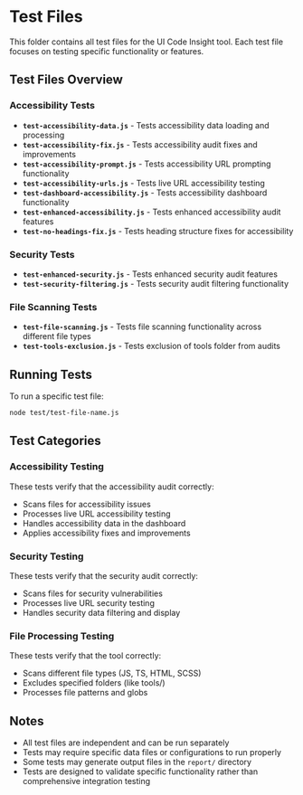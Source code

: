 # Test Files

This folder contains all test files for the UI Code Insight tool. Each test file focuses on testing specific functionality or features.

## Test Files Overview

### Accessibility Tests
- **`test-accessibility-data.js`** - Tests accessibility data loading and processing
- **`test-accessibility-fix.js`** - Tests accessibility audit fixes and improvements
- **`test-accessibility-prompt.js`** - Tests accessibility URL prompting functionality
- **`test-accessibility-urls.js`** - Tests live URL accessibility testing
- **`test-dashboard-accessibility.js`** - Tests accessibility dashboard functionality
- **`test-enhanced-accessibility.js`** - Tests enhanced accessibility audit features
- **`test-no-headings-fix.js`** - Tests heading structure fixes for accessibility

### Security Tests
- **`test-enhanced-security.js`** - Tests enhanced security audit features
- **`test-security-filtering.js`** - Tests security audit filtering functionality

### File Scanning Tests
- **`test-file-scanning.js`** - Tests file scanning functionality across different file types
- **`test-tools-exclusion.js`** - Tests exclusion of tools folder from audits

## Running Tests

To run a specific test file:

```bash
node test/test-file-name.js
```

## Test Categories

### Accessibility Testing
These tests verify that the accessibility audit correctly:
- Scans files for accessibility issues
- Processes live URL accessibility testing
- Handles accessibility data in the dashboard
- Applies accessibility fixes and improvements

### Security Testing
These tests verify that the security audit correctly:
- Scans files for security vulnerabilities
- Processes live URL security testing
- Handles security data filtering and display

### File Processing Testing
These tests verify that the tool correctly:
- Scans different file types (JS, TS, HTML, SCSS)
- Excludes specified folders (like tools/)
- Processes file patterns and globs

## Notes

- All test files are independent and can be run separately
- Tests may require specific data files or configurations to run properly
- Some tests may generate output files in the `report/` directory
- Tests are designed to validate specific functionality rather than comprehensive integration testing 
